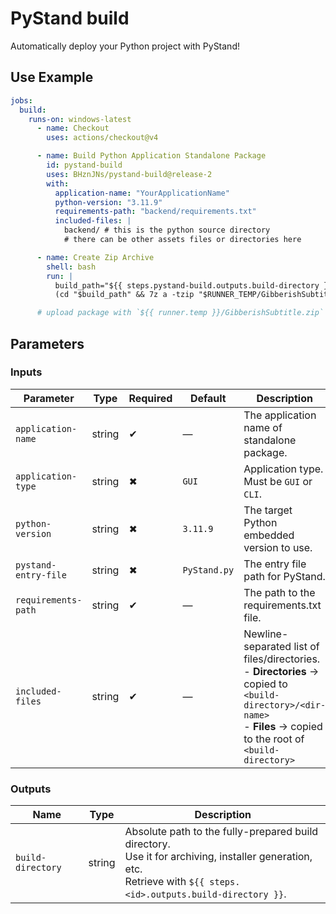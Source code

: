 # PyStand build

Automatically deploy your Python project with PyStand!

## Use Example

```yaml
jobs:
  build:
    runs-on: windows-latest
      - name: Checkout
        uses: actions/checkout@v4

      - name: Build Python Application Standalone Package
        id: pystand-build
        uses: BHznJNs/pystand-build@release-2
        with:
          application-name: "YourApplicationName"
          python-version: "3.11.9"
          requirements-path: "backend/requirements.txt"
          included-files: |
            backend/ # this is the python source directory
            # there can be other assets files or directories here

      - name: Create Zip Archive
        shell: bash
        run: |
          build_path="${{ steps.pystand-build.outputs.build-directory }}"
          (cd "$build_path" && 7z a -tzip "$RUNNER_TEMP/GibberishSubtitle.zip" .)

      # upload package with `${{ runner.temp }}/GibberishSubtitle.zip`
```

## Parameters

### Inputs

| Parameter            | Type   | Required | Default      | Description                                                                                                                                                                                             |
| -------------------- | ------ | -------- | ------------ | ------------------------------------------------------------------------------------------------------------------------------------------------------------------------------------------------------- |
| `application-name`   | string | ✔        | —            | The application name of standalone package. |
| `application-type`   | string | ✖        | `GUI`        | Application type. Must be `GUI` or `CLI`. |
| `python-version`     | string | ✖        | `3.11.9`     | The target Python embedded version to use. |
| `pystand-entry-file` | string | ✖        | `PyStand.py` | The entry file path for PyStand. |
| `requirements-path`  | string | ✔        | —            | The path to the requirements.txt file. |
| `included-files`     | string | ✔        | —            | Newline-separated list of files/directories.<br>- **Directories** → copied to `<build-directory>/<dir-name>`<br>- **Files** → copied to the root of `<build-directory>` |

### Outputs

| Name              | Type   | Description |
|-------------------|--------|-------------|
| `build-directory` | string | Absolute path to the fully-prepared build directory.<br>Use it for archiving, installer generation, etc.<br>Retrieve with `${{ steps.<id>.outputs.build-directory }}`. |
